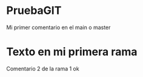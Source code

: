 # PruebaGIT
Mi primer comentario en el main o master
# Texto en mi primera rama
Comentario 2 de la rama 1 ok